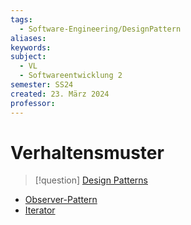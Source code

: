 ```yaml
---
tags:
  - Software-Engineering/DesignPattern
aliases: 
keywords: 
subject:
  - VL
  - Softwareentwicklung 2
semester: SS24
created: 23. März 2024
professor:
---
```

 

# Verhaltensmuster

> [!question] [Design Patterns](Entwurfsmuster.md)

- [Observer-Pattern](Observer-Pattern.md)
- [Iterator](../../Java/Iterator.md)